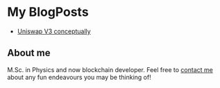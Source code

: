 # My BlogPosts 

- [Uniswap V3 conceptually][univ3conceptually]

## About me

M.Sc. in Physics and now blockchain developer. Feel free to [contact me](mailto:brunom.ronchi@gmail.com) about any fun endeavours you may be thinking of!

[univ3conceptually]: /posts/uniswap_v3_conceptually
